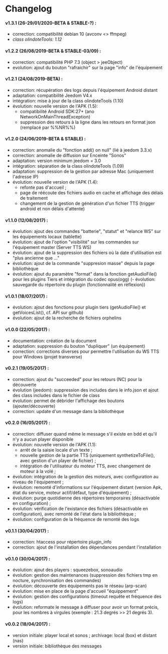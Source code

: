 # Changelog

#### v1.3.1 (26-29/01/2020-BETA & STABLE-?) :
- correction: compatibilité debian 10 (avconv <> ffmpeg)
- _class olindoteTools: 1.12_

#### v1.2.2 (26/08/2019-BETA & STABLE-03/09) :
- correction: compatibilité PHP 7.3 (object > jeeObject)
- evolution: ajout du bouton "rafraichir" sur la page "info" de l'équipement

#### v1.2.1 (24/08/2019-BETA) :
- correction: récupération des logs depuis l'équipement Android distant
- adaptation: compatibilité Jeedom V4.x
- intégration: mise à jour de la class olindoteTools (1.10)
- évolution: nouvelle version de l'APK (1.5): 
  - compatibilité Android SDK:27+ (ano NetworkOnMainThreadException)
  - suppression des retours à la ligne dans les retours en format json (remplacé par %%NR%%)

#### v1.2.0 (24/06/2019-BETA & STABLE) :
- correction: anomalie du "fonction add() on null" (lié à jeedom 3.3.x)
- correction: anomalie de diffusion sur Enceinte "Sonos"
- adaptation: version minimum jeedom = 3.0
- intégration: séparation de la class olindoteTools (1.09)
- adaptation: suppression de la gestion par adresse Mac (uniquement l'adresse IP)
- évolution: nouvelle version de l'APK (1.4): 
  - refonte pas d'accueil ;
  - page de réécoute des fichiers audio en cache et affichage des délais de traitement
  - changement de la gestion de génération d'un fichier TTS (trigger android et non délais d'attente)

#### v1.1.0 (12/08/2017) :
- évolution: ajout des commandes "batterie", "statut" et "relance WS" sur les équipements locaux (tablette)
- évolution: ajout de l'option "visibilité" sur les commandes sur l'équipement master (Server TTS WS)
- évolution: ajout de la suppression des fichiers où la date d'utilisation est "plus ancienne que ..."
- évolution: ajout de la commande "suppresion masse" depuis la page bibliothèque
- évolution: ajout du paramètre "format" dans la fonction getAudioFile() pour les plugins Tiers et intégration du codec opus(ogg)
(- évolution: sauvegarde du répertoire du plugin (fonctionnalité en réflexion))

#### v1.0.1 (18/07/2017) :
- évolution: ajout des fonctions pour plugin tiers (getAudioFile() et getVoicesList(), cf. API sur github)
- évolution: ajout de la recherche de fichiers orphelins

#### v1.0.0 (22/05/2017) :
- documentation: création de la document
- adaptation: suppression du bouton "dupliquer" (un équipement)
- correction: corrections diverses pour permettre l'utilisation du WS TTS pour Windows (projet transverse)

#### v0.2.1 (19/05/2017) :
- correction: ajout du "succeeded" pour les retours (NC) pour la découverte
- évolution (jeedom): suppression des includes dans le info.json et ajout des class includes dans le fichier de class
- évolution: permet de débrider l'affichage des boutons (ajouter/découverte)
- correction: update d'un message dans la bibliothèque

#### v0.2.0 (16/05/2017) :
- correction: diffuser quand même le message s'il existe en bdd et qu'il n'y a aucun player disponible
- évolution: nouvelle version de l'APK (1.1): 
  - arrêt de la saisie locale d'un texte ;
  - nouvelle gestion de la partie TTS (uniquement synthetizeToFile(), avec gestion d'un player de fichier) ; 
  - intégration de l'utilisateur du moteur TTS, avec changement de moteur à la volé ; 
- évolution: intégration de la gestion des moteurs, avec configuration au niveau de l'équipement ; 
- évolution: remonté d'informations sur l'équipement distant (version Apk, état du service, moteur actif/défaut, type d'équipement) ; 
- évolution: purge quotidienne des répertoires temporaires (désactivable en configuration) ; 
- évolution: vérification de l'existance des fichiers (désactivable en configuration), avec remonté de l'état dans la bibliothèque ; 
- évolution: configuration de la fréquence de remonté des logs

#### v0.1.1 (30/04/2017) :
- correction: htaccess pour répertoire plugin_info
- correction: ajout de l'installation des dépendances pendant l'installation

#### v0.1.0 (30/04/2017) :
- évolution: ajout des players : squeezebox, sonoaudio
- évolution: gestion des maintenances (suppression des fichiers tmp en nocture, synchronisation des commandes)
- évolution: découverte des équipements pas le réseau (arp-scan)
- évolution: mise en place de la page d'accueil "équippement"
- évolution: gestion des configurations (timeout requête et fréquence des logs)
- évolution: reformate le message à diffuser pour avoir un format précis, pour les nombres à virgules (exemple : 21.3 degrés >> 21 degrés 3).

#### v0.0.2 (18/04/2017) :
- version initiale: player local et sonos ; archivage: local (box) et distant (nas)
- version initiale: bibliothèque des messages
